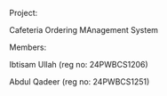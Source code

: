 Project:




Cafeteria Ordering MAnagement System 



Members:



Ibtisam Ullah (reg no: 24PWBCS1206)


Abdul Qadeer (reg no: 24PWBCS1251)
